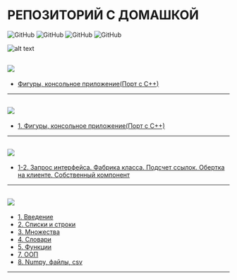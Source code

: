 # РЕПОЗИТОРИЙ С ДОМАШКОЙ

![GitHub](https://img.shields.io/github/commit-activity/m/Oronemu/Homework?style=for-the-badge)
![GitHub](https://img.shields.io/github/languages/top/Oronemu/Homework?style=for-the-badge)
![GitHub](https://img.shields.io/github/languages/count/Oronemu/Homework?style=for-the-badge)
![GitHub](https://img.shields.io/tokei/lines/github/oronemu/homework?style=for-the-badge)

![alt text](https://images.musement.com/cover/0087/57/adobestock-235597642-monterey-jpeg_header-8656352.jpeg)

[![](https://img.shields.io/badge/Swift-ED8B00?style=for-the-badge&logo=Swift&logoColor=white)](Swift/)
---
* [Фигуры, консольное приложение(Порт с С++)](Swift/FiguresLabSwift/)
---
[![](https://img.shields.io/badge/Java-red?style=for-the-badge&logo=java&logoColor=white)](Java/)
---
* [1. Фигуры, консольное приложение(Порт с С++)](Java/Lab1/)
---
[![](https://img.shields.io/badge/C%2B%2B-00599C?style=for-the-badge&logo=c%2B%2B&logoColor=white)](C++/)
---
* [1-2. Запрос интерфейса. Фабрика класса. Подсчет ссылок. Обертка на клиенте. Собственный компонент	](C++/Lab1_2/)
---
[![](https://img.shields.io/badge/Python-3776AB?style=for-the-badge&logo=python&logoColor=white)](Python/)
---
* [1. Введение](Python/Lab1)
* [2. Списки и строки](Python/Lab2)
* [3. Множества](Python/Lab3)
* [4. Словари](Python/Lab4)
* [5. Функции](Python/Lab5)
* [7. ООП](Python/Lab7)
* [8. Numpy, файлы, csv](Python/Lab8)
---
